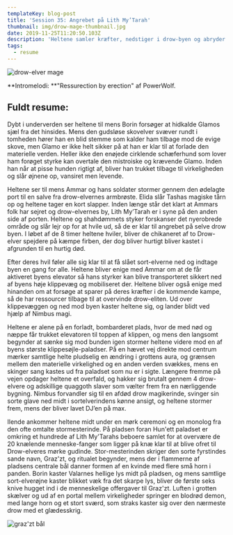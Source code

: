 ```yaml
---
templateKey: blog-post
title: 'Session 35: Angrebet på Lith My’Tarah'
thumbnail: img/drow-mage-thumbnail.jpg
date: 2019-11-25T11:20:50.103Z
description: 'Heltene samler kræfter, nedstiger i drow-byen og abryder et demonisk ritual.'
tags:
  - resume
---
```

![drow-elver mage](/img/drow-mage.jpg)

**Intromelodi: **"Ressurection by erection" af PowerWolf.

## Fuldt resume:

Dybt i underverden ser heltene til mens Borin forsøger at hidkalde Glamos sjæl fra det hinsides. Mens den gudsløse skovelver svæver rundt i tomheden hører han en blid stemme som kalder ham tilbage mod de evige skove, men Glamo er ikke helt sikker på at han er klar til at forlade den materielle verden. Heller ikke den enøjede cirklende schæferhund som lover ham forøget styrke kan overtale den mistroiske og krævende Glamo. Inden han når at pisse hunden rigtigt af, bliver han trukket tilbage til virkeligheden og slår øjnene op, vansiret men levende.

Heltene ser til mens Ammar og hans soldater stormer gennem den ødelagte port til en salve fra drow-elvernes armbrøste. Elida slår Tashas magiske tårn op og heltene tager en kort slapper. Inden længe står det klart at Ammars folk har sejret og drow-elvernes by, Lith My’Tarah er i syne på den anden side af porten. Heltene og shahdømmets styker forskanser det nyerobrede område og slår lejr op for at hvile ud, så de er klar til angrebet på  selve drow byen. I løbet af de 8 timer heltene hviler, bliver de chikaneret af to Drow-elver spejdere på kæmpe firben, der dog bliver hurtigt bliver kastet i afgrunden til en hurtig død.

Efter deres hvil føler alle sig klar til at få slået sort-elverne ned og indtage byen en gang for alle. Heltene bliver enige med Ammar om at de får aktiveret byens elevator så hans styrker kan blive transporteret sikkert ned af byens høje klippevæg og mobiliseret der. Heltene bliver også enige med hinanden om at forsøge at sparer på deres kræfter i de kommende kampe, så de har ressourcer tilbage til at overvinde drow-eliten. Ud over klippevæggen og ned mod byen kaster heltene sig, og lander blidt ved hjælp af Nimbus magi.

Heltene er alene på en forladt, bombarderet plads, hvor de med nød og næppe får trukket elevatoren til toppen af klippen, og mens den langsomt begynder at sænke sig mod bunden igen stormer heltene videre mod en af byens største klippesøjle-paladser. På en hævet vej direkte mod centrum mærker samtlige helte pludselig en ændring i grottens aura, og grænsen mellem den materielle virkelighed og en anden verden svækkes, mens en skinger sang kastes ud fra paladset som nu er i sigte. Længere fremme på vejen opdager heltene et overfald, og hakker sig brutalt gennem 4 drow-elvere og adskillige quaggoth slaver som vælter frem fra en nærliggende bygning. Nimbus forvandler sig til en afdød drow magikerinde, svinger sin sorte glave ned midt i sortelverindens kønne ansigt, og heltene stormer frem, mens der bliver lavet DJ’en på max.

Ilende ankommer heltene midt under en mørk ceremoni og en monolog fra den ofte omtalte  stormesterinde. På pladsen foran Hun'ett paladset er omkring et hundrede af Lith My'Tarahs beboere samlet for at overvære de 20 knælende menneske-fanger som ligger på knæ klar til at blive ofret til Drow-elveres mørke gudinde. Stor-mesterinden skriger den sorte fyrstindes sande navn, Graz'zt, og ritualet begynder, mens der i flammerne af pladsens centrale bål danner formen af en kvinde med flere små horn i panden. Borin kaster Valarnes hellige lys midt på pladsen, og mens samtlige sort-elverøjne kaster blikket væk fra det skarpe lys, bliver de første seks knive hugget ind i de menneskelige offergaver til Graz'zt. Luften i grotten skælver og ud af en portal mellem  virkeligheder springer en blodrød demon, med lange horn og et stort sværd, som straks kaster sig over den nærmeste drow med et glædesskrig.

![graz'zt bål](/img/bonfire.jpg)
